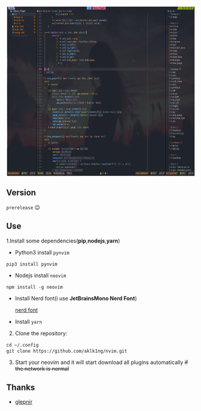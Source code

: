 <p align="center">
  <img src="./screenshot.png"
  height = "450"
  width = "500"
  />
</p>

## Version

`prerelease` 😉

## Use

1.Install some dependencies(**pip**,**nodejs**,**yarn**)

- Python3 install `pynvim`

```plaintext
pip3 install pynvim
```

- Nodejs install `neovim`

```plaintext
npm install -g neovim
```

- Install Nerd font(i use **JetBrainsMono Nerd Font**)

  [nerd font](https://www.nerdfonts.com/font-downloads)

- Install `yarn`

2. Clone the repository:

```plaintext
cd ~/.config
git clone https://github.com/aklk1ng/nvim.git
```

3. Start your neovim and it will start download all plugins automatically ~~if the network is normal~~

## Thanks

- [glepnir](https://github.com/glepnir/nvim)
